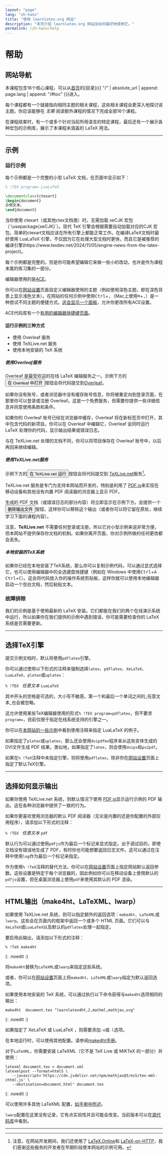 ```yaml
---
layout: "page"
lang: "zh-hans"
title: "使用 learnlatex.org 网站"
description: "本页介绍 learnlatex.org 网站及如何最好地使用它。"
permalink: /zh-hans/help
---
```

<script>
  function acesettings() {
      editors['pre0'].execCommand("showSettingsMenu");
  }
</script>

# 帮助

## 网站导航

本课程包含16个核心课程，可以从[首页](./)的[目录]({{ "/" | absolute_url | append: page.lang | append: "/#toc" }})进入。

每个课程都有一个链接指向相同主题的相关课程，这些相关课程会更深入地探讨该主题。你应该能够在 _无需_ 阅读额外课程的情况下完成全部16个课程。

在课程结束时，有一个或多个针对当前所用语言的特定课程，最后还有一个展示各种宏包的示例库，展示了本课程未涵盖的 LaTeX 用法。

---

## 示例

### 运行示例

每个示例都是一个完整的小型 LaTeX 文档，在页面中显示如下：

```latex
% !TEX program= LuaLaTeX 

\documentclass{ctexart}
\begin{document}
示例文本。
\end{document}
```

<p class="hint">当你使用 ctexart（或其他ctex文档类）时，无需加载 xeCJK 宏包（`\usepackage{xeCJK}`）。现代 TeX 引擎会根据需要自动加载对应的CJK 宏包，简单的ctexart文档应该在所有引擎上都能正常工作。在编译LaTeX文档时最好使用 LuaLaTeX 引擎，不仅因为它在处理大型文档时更快，而且它是被推荐的编译引擎(https://www.texdev.net/2024/11/05/engine-news-from-the-latex-project)。</p>

每个示例都是完整的。但是你可能希望编辑它来做一些小的改动，也许是作为课程末尾的练习集的一部分。

编辑器使用的是[ACE](https://ace.c9.io/)。

你可以在[网站设置](settings)页面自定义编辑器使用的主题（例如使用深色主题，即在深色背景上显示浅色文本）。在网站的任何示例中使用<kbd>Ctrl</kbd>+<kbd>,</kbd>（Mac上使用<kbd>⌘</kbd>+<kbd>,</kbd>）是一种尝试不同主题的便捷方式。[这会显示一个面板](javascript:acesettings())，允许你更改所有ACE设置。

ACE代码库有一个[有用的编辑器快捷键页面](https://github.com/ajaxorg/ace/wiki/Default-Keyboard-Shortcuts)。

#### 运行示例的三种方式

* 使用 Overleaf 服务
* 使用 TeXLive.net 服务
* 使用本地安装的 TeX 系统

##### 使用Overleaf服务

Overleaf 是最受欢迎的在线 LaTeX 编辑服务之一。示例下方的<button>在 Overleaf 中打开</button>按钮会将代码提交到[Overleaf](https://www.overleaf.com/about)。

如果你没有账号，或者浏览器中没有缓存账号信息，你将被重定向到登录页面，在那里你可以登录或注册 Overleaf。这是一个免费服务，但需要你提供一些详细信息并同意使用条款和条件。

如果你的 Overleaf 账号已经在浏览器中缓存，Overleaf 将在新标签页中打开，其中包含代码的新项目。你可以在 Overleaf 中编辑它，Overleaf 会同时运行 LaTeX 处理你的代码，显示输出结果或错误日志。

与在 TeXLive.net 处理的文档不同，你可以将项目保存在 Overleaf 账号中，以后再回来继续编辑。

##### 使用TeXLive.net服务

示例下方的<button>在 TeXLive.net 运行</button>按钮会将代码提交到 [TeXLive.net](https://texlive.net)服务[^1]。

TeXLive.net 服务是专门为支持本网站而开发的，特别是利用了 [PDF.js](https://mozilla.github.io/pdf.js/)来实现在移动设备和其他没有内置 PDF 阅读器的浏览器上显示 PDF。

生成的 PDF 文档（或错误日志的部分内容）将立即显示在示例下方。会提供一个<button>删除输出文件</button>按钮，这样你可以移除这个输出（或者你可以将它留在原处，继续学习下面的课程内容）。

注意，**TeXLive.net** 不需要任何登录或注册，所以它对小型示例来说非常方便，但本网站不提供保存你文档的机制。如果你离开页面，你对示例所做的任何更改都会丢失。

##### 本地安装的TeX系统

如果你已经在本地安装了TeX系统，那么你可以复制示例代码，可以通过显式选择它，也可以使用编辑器中的全选键盘快捷键（例如在 Windows 中使用<kbd>Ctrl</kbd>+<kbd>A</kbd> <kbd>Ctrl</kbd>+<kbd>C</kbd>）。这会将代码放入你的操作系统剪贴板，这样你就可以使用本地编辑器启动一个空白文档，然后粘贴文本。

### 故障排除

我们的示例是基于使用最新的 LaTeX 安装。它们都能在我们的两个在线演示系统中运行，所以如果你在我们提供的示例中遇到错误，你可能需要检查你的 LaTeX 系统是否需要更新。

---

## 选择TeX引擎

提交示例文档时，默认将使用`pdflatex`引擎。

你可以通过使用以下形式的注释来强制选择`latex`、`pdflatex`、` XeLaTeX `、` LuaLaTeX `、`platex`或`uplatex`：

`% !TEX ` _任意文本_ ` LuaLaTeX `

其中开头的空格是可选的，大小写不敏感，第一个和最后一个单词之间的_任意文本_也会被忽略。

这允许使用某些TeX编辑器使用的形式`% !TEX program=pdflatex`，但不要求`program=`，目前仅限于指定在线系统支持的引擎之一。

你可以在[本网站的一些示例](more-14)中看到使用注释来指定 LuaLaTeX 的例子。

如果指定了`platex`或`uplatex`，那么还会使用`dvipdfmx`程序来从这些变体生成的DVI文件生成 PDF 结果。类似地，如果指定了`latex`，则会使用`dvips`和`ps2pdf`。

如果在`% !TeX`注释中未指定引擎，则将使用`pdflatex`，除非你在[网站设置](settings)页面上指定了默认TeX引擎。

---

## 选择如何显示输出

如果你使用 TeXLive.net 系统，则默认情况下使用 [PDF.js](https://mozilla.github.io/pdf.js/)显示运行示例的 PDF 输出。这在各种浏览器中提供了一致的行为。

如果你更喜欢使用浏览器的默认 PDF 阅读器（无论是内置的还是你配置的外部应用程序），请添加以下形式的注释：

`% !TEX ` _任意文本_ `pdf`

默认行为可以通过使用`pdfjs`作为最后一个标记来显式指定。出于调试目的，即使文档没有错误地生成了 PDF，有时你也可能想要返回日志文件。这可以通过在注释中使用`log`作为最后一个标记来指定。

作为使用`% !TeX`注释的替代方法，你可以在[网站设置](settings)页面上指定网站默认返回参数。这些设置是特定于每个浏览器的，因此例如你可以在移动设备上使用默认的`pdfjs`设置，但在桌面浏览器上使用`pdf`来使用其默认的 PDF 渲染。

---

## HTML输出（make4ht、LaTeXML、lwarp）

如果使用 TeXLive.net 系统，则可以指定额外的返回选项：`make4ht`、`LaTeXML`或`lwarp`。这些会在页面内的框架中返回一个或多个 HTML 页面。它们可以与` XeLaTeX `或` LuaLaTeX `以及默认的`pdflatex`处理一起指定。

要启用此输出，请添加以下形式的注释：

```
% !TeX make4ht
```
{: .noedit :}

将`make4ht`替换为`LaTeXML`或`lwarp`来指定这些系统。

或者，你可以在[网站设置](settings)页面上将`make4ht`、`LaTeXML`或`lwarp`指定为默认返回选项。

如果使用本地安装的 TeX 系统，可以通过执行以下命令获得与`make4ht`选项相同的输出：

```
make4ht  document.tex "learnlatex4ht,2,mathml,mathjax,svg"
```
{: .noedit :}

如果指定了 XeLaTeX 或 LuaLaTeX ，则需要添加`-x`或`-l`选项。

在本地运行时，可以使用其他配置。请参阅[make4ht手册](https://texdoc.org/pkg/make4ht)。

对于`LaTeXML`，你需要安装 LaTeXML（它不是 TeX Live 或 MiKTeX 的一部分）并使用：

```
latexml document.tex > document.xml
latexmlpost --format=html5 \
   --javascript='https://cdn.jsdelivr.net/npm/mathjax@3/es5/tex-mml-chtml.js' \
   --destination=document.html" document.tex
```
{: .noedit :}

可以使用许多其他 LaTeXML 配置，[如手册中所述](https://dlmf.nist.gov/LaTeXML/manual/)。

`lwarp`配置在这里没有记录，它有点实验性并且可能会改变。当前版本可以在[源代码库](https://github.com/davidcarlisle/latexcgi/blob/main/lwarp/latexcgilwarp)中看到。

---

[^1]: 注意，在网站开发期间，我们还使用了 [LaTeX.Online](https://latexonline.cc/)和 [LaTeX-on-HTTP](https://github.com/YtoTech/latex-on-http)，我们感谢这些服务的开发者在早期阶段使本网站的示例可用。


